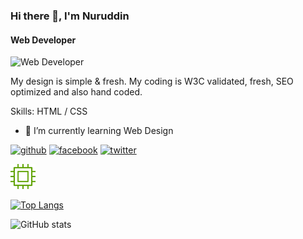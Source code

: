 ### Hi there 👋, I'm Nuruddin
#### Web Developer
![Web Developer](https://pbs.twimg.com/profile_banners/1199665629139222528/1636523578/600x200)

My design is simple & fresh. My coding is W3C validated, fresh, SEO optimized and also hand coded.

Skills: HTML / CSS

- 🌱 I’m currently learning Web Design 


[<img src='https://cdn.jsdelivr.net/npm/simple-icons@3.0.1/icons/github.svg' alt='github' height='40'>](https://github.com/nuruddin-bin)  [<img src='https://cdn.jsdelivr.net/npm/simple-icons@3.0.1/icons/facebook.svg' alt='facebook' height='40'>](https://www.facebook.com/https://www.facebook.com/profile.php?id=100072177666428)  [<img src='https://cdn.jsdelivr.net/npm/simple-icons@3.0.1/icons/twitter.svg' alt='twitter' height='40'>](https://twitter.com/@nuruddin_toru)  

<a href='https://docs.github.com/en/developers'><img src='https://raw.githubusercontent.com/acervenky/animated-github-badges/master/assets/devbadge.gif' width='40' height='40'></a> 

[![Top Langs](https://github-readme-stats.vercel.app/api/top-langs/?username=nuruddin-bin)](https://github.com/anuraghazra/github-readme-stats)

![GitHub stats](https://github-readme-stats.vercel.app/api?username=nuruddin-bin&show_icons=true)  

